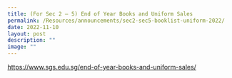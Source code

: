 ```yaml
---
title: (For Sec 2 – 5) End of Year Books and Uniform Sales
permalink: /Resources/announcements/sec2-sec5-booklist-uniform-2022/
date: 2022-11-10
layout: post
description: ""
image: ""
---
```

https://www.sgs.edu.sg/end-of-year-books-and-uniform-sales/